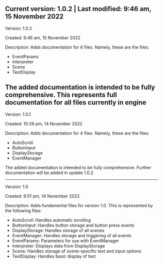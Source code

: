 Current version: 1.0.2 | Last modified: 9:46 am, 15 November 2022
---
Version: 1.0.2

Created: 9:46 am, 15 November 2022

Description: Adds documentation for 4 files. Namely, these are the files:
- EventParams
- Interpreter
- Scene
- TextDisplay

The added documentation is intended to be fully comprehensive. This represents full documentation for all files currently in engine
---
Version: 1.0.1

Created: 10:26 pm, 14 November 2022

Description: Adds documentation for 4 files. Namely, these are the files:
- AutoScroll
- ButtonInput
- DisplayStorage
- EventManager

The added documentation is intended to be fully comprehensive. Further documentation will be added in update 1.0.2

---
Version: 1.0

Created: 9:51 pm, 14 November 2022

Description: Adds fundamental files for version 1.0. This is represented by the following files:
- AutoScroll: Handles automatic scrolling
- ButtonInput: Handles button storage and button press events
- DisplayStorage: Handles storage of all scenes
- EventManager: Handles storage and triggering of all events
- EventParams: Parameters for use with EventManager
- Interpreter: Displays data from DisplayStorage
- Scene: Handles storage of scene-specific text and input options
- TextDisplay: Handles basic display of text
